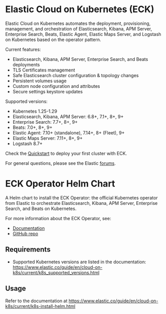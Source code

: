 # Elastic Cloud on Kubernetes (ECK)

Elastic Cloud on Kubernetes automates the deployment, provisioning, management, and orchestration of Elasticsearch, Kibana, APM Server, Enterprise Search, Beats, Elastic Agent, Elastic Maps Server, and Logstash on Kubernetes based on the operator pattern.

Current features:

*  Elasticsearch, Kibana, APM Server, Enterprise Search, and Beats deployments
*  TLS Certificates management
*  Safe Elasticsearch cluster configuration & topology changes
*  Persistent volumes usage
*  Custom node configuration and attributes
*  Secure settings keystore updates

Supported versions:

*  Kubernetes 1.25-1.29
*  Elasticsearch, Kibana, APM Server: 6.8+, 7.1+, 8+, 9+
*  Enterprise Search: 7.7+, 8+, 9+
*  Beats: 7.0+, 8+, 9+
*  Elastic Agent: 7.10+ (standalone), 7.14+, 8+ (Fleet), 9+
*  Elastic Maps Server: 7.11+, 8+, 9+
*  Logstash 8.7+

Check the [Quickstart](https://www.elastic.co/guide/en/cloud-on-k8s/current/k8s-quickstart.html) to deploy your first cluster with ECK.

For general questions, please see the Elastic [forums](https://discuss.elastic.co/c/eck).

# ECK Operator Helm Chart

A Helm chart to install the ECK Operator: the official Kubernetes operator from Elastic to orchestrate Elasticsearch, Kibana, APM Server, Enterprise Search, and Beats on Kubernetes.

For more information about the ECK Operator, see:
- [Documentation](https://www.elastic.co/guide/en/cloud-on-k8s/current/index.html)
- [GitHub repo](https://github.com/elastic/cloud-on-k8s)


## Requirements

- Supported Kubernetes versions are listed in the documentation: https://www.elastic.co/guide/en/cloud-on-k8s/current/k8s_supported_versions.html

## Usage

Refer to the documentation at https://www.elastic.co/guide/en/cloud-on-k8s/current/k8s-install-helm.html